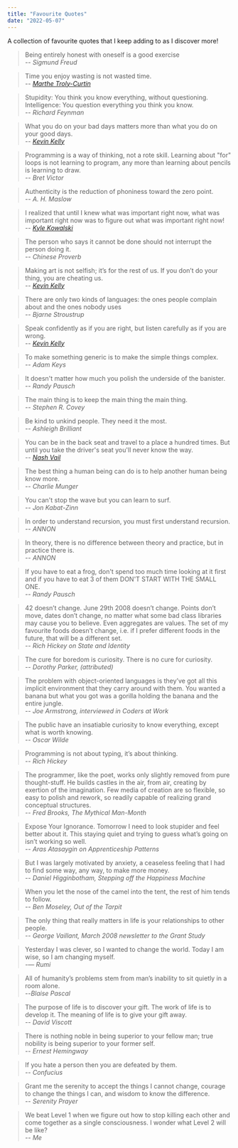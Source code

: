 ```yaml
---
title: "Favourite Quotes"
date: "2022-05-07"
---
```


A collection of favourite quotes that I keep adding to as I discover more!

<!-- end -->

> Being entirely honest with oneself is a good exercise
> <br/>-- <cite>Sigmund Freud</cite>

> Time you enjoy wasting is not wasted time.
> <br/>-- <cite><a href="https://quoteinvestigator.com/2010/06/11/time-you-enjoy/">Marthe Troly-Curtin</a></cite>

> Stupidity: You think you know everything, without questioning. <br/>
> Intelligence: You question everything you think you know.
> <br/>-- <cite>Richard Feynman</cite>

> What you do on your bad days matters more than what you do on your good days.
> <br/>-- <cite><a href="https://kk.org/thetechnium/103-bits-of-advice-i-wish-i-had-known/">Kevin Kelly</a></cite>

> Programming is a way of thinking, not a rote skill. Learning about "for" loops
> is not learning to program, any more than learning about pencils is learning
> to draw.
> <br/>-- <cite>Bret Victor</cite>

> Authenticity is the reduction of phoniness toward the zero point.
> <br/>-- <cite>A. H. Maslow</cite>

> I realized that until I knew what was important right now, what was important
> right now was to figure out what was important right now!
> <br/>-- <cite><a href="https://www.sloww.co/about/">Kyle Kowalski</a></cite>

> The person who says it cannot be done should not interrupt the person doing
> it.
> <br/>-- <cite>Chinese Proverb</cite>

> Making art is not selfish; it’s for the rest of us. If you don’t do your thing, you are cheating us.
> <br/>-- <cite><a href="https://kk.org/thetechnium/103-bits-of-advice-i-wish-i-had-known/">Kevin Kelly</a></cite>

> There are only two kinds of languages: the ones people complain about and the
> ones nobody uses
> <br/>-- <cite>Bjarne Stroustrup</cite>

> Speak confidently as if you are right, but listen carefully as if you are wrong.
> <br/>-- <cite><a href="https://kk.org/thetechnium/103-bits-of-advice-i-wish-i-had-known/">Kevin Kelly</a></cite>

> To make something generic is to make the simple things complex.
> <br/>-- <cite>Adam Keys</cite>

> It doesn't matter how much you polish the underside of the banister.
> <br/>-- <cite>Randy Pausch</cite>

> The main thing is to keep the main thing the main thing.
> <br/>-- <cite>Stephen R. Covey</cite>

> Be kind to unkind people. They need it the most.
> <br/>-- <cite>Ashleigh Brilliant</cite>

> You can be in the back seat and travel to a place a hundred times. But until
> you take the driver's seat you'll never know the way.
> <br/>-- <cite><a href="https://www.nashvail.me/blog/stop-learning">Nash Vail</a></cite>

> The best thing a human being can do is to help another human being know more.
> <br/>-- <cite>Charlie Munger</cite>

> You can't stop the wave but you can learn to surf.
> <br/>-- <cite>Jon Kabat-Zinn</cite>

> In order to understand recursion, you must first understand recursion.
> <br/>-- <cite>ANNON</cite>

> In theory, there is no difference between theory and practice, but in practice
> there is.
> <br/>-- <cite>ANNON</cite>

> If you have to eat a frog, don't spend too much time looking at it first and
> if you have to eat 3 of them DON'T START WITH THE SMALL ONE.
> <br/>-- <cite>Randy Pausch</cite>

> 42 doesn’t change. June 29th 2008 doesn’t change. Points don’t move, dates
> don’t change, no matter what some bad class libraries may cause you to
> believe. Even aggregates are values. The set of my favourite foods doesn’t
> change, i.e. if I prefer different foods in the future, that will be a
> different set.
> <br/>-- <cite>Rich Hickey on State and Identity</cite>

> The cure for boredom is curiosity. There is no cure for curiosity.
> <br/>-- <cite>Dorothy Parker, (attributed)</cite>

> The problem with object-oriented languages is they’ve got all this implicit
> environment that they carry around with them. You wanted a banana but what you
> got was a gorilla holding the banana and the entire jungle.
> <br/>-- <cite>Joe Armstrong, interviewed in Coders at Work</cite>

> The public have an insatiable curiosity to know everything, except what is
> worth knowing. <br/>-- <cite>Oscar Wilde</cite>

> Programming is not about typing, it’s about thinking.
> <br/>-- <cite>Rich Hickey</cite>

> The programmer, like the poet, works only slightly removed from pure
> thought-stuff. He builds castles in the air, from air, creating by exertion of
> the imagination. Few media of creation are so flexible, so easy to polish and
> rework, so readily capable of realizing grand conceptual structures.
> <br/>-- <cite>Fred Brooks, The Mythical Man-Month</cite>

> Expose Your Ignorance. Tomorrow I need to look stupider and feel better about
> it. This staying quiet and trying to guess what’s going on isn’t working so
> well.
> <br/>-- <cite>Aras Atasaygin on Apprenticeship Patterns</cite>

> But I was largely motivated by anxiety, a ceaseless feeling that I had to find
> some way, any way, to make more money.
> <br/>-- <cite>Daniel Higginbotham, Stepping off the Happiness Machine</cite>

> When you let the nose of the camel into the tent, the rest of him tends to
> follow.
> <br/>-- <cite>Ben Moseley, Out of the Tarpit</cite>

> The only thing that really matters in life is your relationships to other
> people.
> <br/>-- <cite>George Vaillant, March 2008 newsletter to the Grant Study</cite>

> Yesterday I was clever, so I wanted to change the world. Today I am wise, so I
> am changing myself. <br/>-— <cite>Rumi</cite>

> All of humanity’s problems stem from man’s inability to sit quietly in a room
> alone. <br/>--<cite>Blaise Pascal</cite>

> The purpose of life is to discover your gift. The work of life is to develop
> it. The meaning of life is to give your gift away.
> <br/>-- <cite>David Viscott</cite>

> There is nothing noble in being superior to your fellow man; true nobility is
> being superior to your former self.
> <br/>-- <cite>Ernest Hemingway</cite>

> If you hate a person then you are defeated by them.
> <br/>-- <cite>Confucius</cite>

> Grant me the serenity to accept the things I cannot change, courage to change
> the things I can, and wisdom to know the difference.
> <br/>-- <cite>Serenity Prayer</cite>

> We beat Level 1 when we figure out how to stop killing each other and come together as a single consciousness. I wonder what Level 2 will be like?
> <br/> -- <cite>Me</cite>
